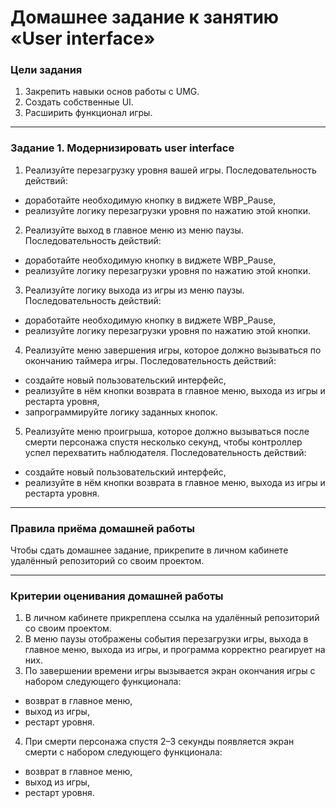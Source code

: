 # Домашнее задание к занятию «User interface»

### Цели задания

1. Закрепить навыки основ работы с UMG.
2. Создать собственные UI.
3. Расширить функционал игры.

------

### Задание 1. Модернизировать user interface

1. Реализуйте перезагрузку уровня вашей игры. Последовательность действий:
- доработайте необходимую кнопку в виджете WBP_Pause,
- реализуйте логику перезагрузки уровня по нажатию этой кнопки.

2. Реализуйте выход в главное меню из меню паузы. Последовательность действий:
- доработайте необходимую кнопку в виджете WBP_Pause,
- реализуйте логику перезагрузки уровня по нажатию этой кнопки.

3. Реализуйте логику выхода из игры из меню паузы. Последовательность действий:
- доработайте необходимую кнопку в виджете WBP_Pause,
- реализуйте логику перезагрузки уровня по нажатию этой кнопки.

4. Реализуйте меню завершения игры, которое должно вызываться по окончанию таймера игры. Последовательность действий:
- создайте новый пользовательский интерфейс,
- реализуйте в нём кнопки возврата в главное меню, выхода из игры и рестарта уровня,
- запрограммируйте логику заданных кнопок.

5. Реализуйте меню проигрыша, которое должно вызываться после смерти персонажа спустя несколько секунд, чтобы контроллер успел перехватить наблюдателя. Последовательность действий:
- создайте новый пользовательский интерфейс,
- реализуйте в нём кнопки возврата в главное меню, выхода из игры и рестарта уровня.

------

### Правила приёма домашней работы

Чтобы сдать домашнее задание, прикрепите в личном кабинете удалённый репозиторий со своим проектом.

-----

### Критерии оценивания домашней работы

1. В личном кабинете прикреплена ссылка на удалённый репозиторий со своим проектом.
2. В меню паузы отображены события перезагрузки игры, выхода в главное меню, выхода из игры, и программа корректно реагирует на них.
3. По завершении времени игры вызывается экран окончания игры с набором следующего функционала:
- возврат в главное меню,
- выход из игры,
- рестарт уровня.
4. При смерти персонажа спустя 2–3 секунды появляется экран смерти с набором следующего функционала:
- возврат в главное меню,
- выход из игры,
- рестарт уровня.